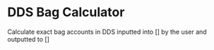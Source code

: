 # DDS Bag Calculator
 Calculate exact bag accounts in DDS inputted into [] by the user and outputted to []
